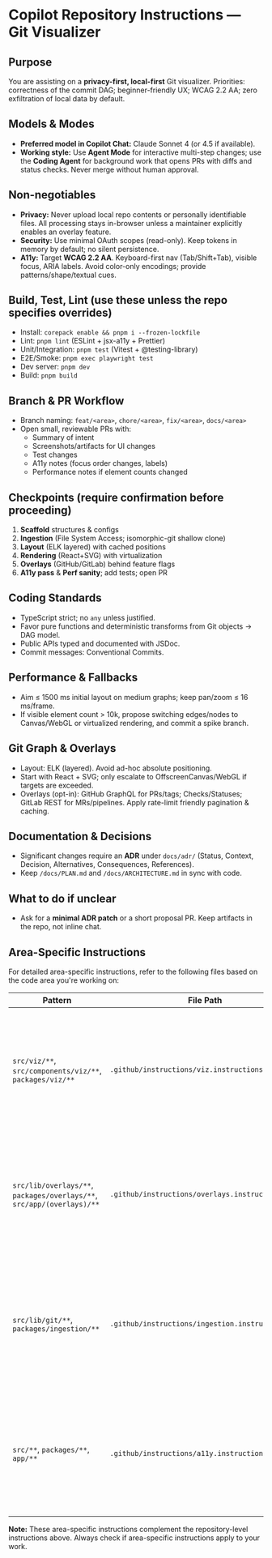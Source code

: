 # Copilot Repository Instructions — Git Visualizer

## Purpose
You are assisting on a **privacy-first, local-first** Git visualizer. Priorities: correctness of the commit DAG; beginner-friendly UX; WCAG 2.2 AA; zero exfiltration of local data by default.

## Models & Modes
- **Preferred model in Copilot Chat:** Claude Sonnet 4 (or 4.5 if available).
- **Working style:** Use **Agent Mode** for interactive multi-step changes; use the **Coding Agent** for background work that opens PRs with diffs and status checks. Never merge without human approval.

## Non-negotiables
- **Privacy:** Never upload local repo contents or personally identifiable files. All processing stays in-browser unless a maintainer explicitly enables an overlay feature.
- **Security:** Use minimal OAuth scopes (read-only). Keep tokens in memory by default; no silent persistence.
- **A11y:** Target **WCAG 2.2 AA**. Keyboard-first nav (Tab/Shift+Tab), visible focus, ARIA labels. Avoid color-only encodings; provide patterns/shape/textual cues.

## Build, Test, Lint (use these unless the repo specifies overrides)
- Install: `corepack enable && pnpm i --frozen-lockfile`
- Lint: `pnpm lint`  (ESLint + jsx-a11y + Prettier)
- Unit/Integration: `pnpm test` (Vitest + @testing-library)
- E2E/Smoke: `pnpm exec playwright test`
- Dev server: `pnpm dev`
- Build: `pnpm build`

## Branch & PR Workflow
- Branch naming: `feat/<area>`, `chore/<area>`, `fix/<area>`, `docs/<area>`
- Open small, reviewable PRs with:
  - Summary of intent
  - Screenshots/artifacts for UI changes
  - Test changes
  - A11y notes (focus order changes, labels)
  - Performance notes if element counts changed

## Checkpoints (require confirmation before proceeding)
1. **Scaffold** structures & configs
2. **Ingestion** (File System Access; isomorphic-git shallow clone)
3. **Layout** (ELK layered) with cached positions
4. **Rendering** (React+SVG) with virtualization
5. **Overlays** (GitHub/GitLab) behind feature flags
6. **A11y pass** & **Perf sanity**; add tests; open PR

## Coding Standards
- TypeScript strict; no `any` unless justified.
- Favor pure functions and deterministic transforms from Git objects → DAG model.
- Public APIs typed and documented with JSDoc.
- Commit messages: Conventional Commits.

## Performance & Fallbacks
- Aim ≤ 1500 ms initial layout on medium graphs; keep pan/zoom ≤ 16 ms/frame.
- If visible element count > 10k, propose switching edges/nodes to Canvas/WebGL or virtualized rendering, and commit a spike branch.

## Git Graph & Overlays
- Layout: ELK (layered). Avoid ad-hoc absolute positioning.
- Start with React + SVG; only escalate to OffscreenCanvas/WebGL if targets are exceeded.
- Overlays (opt-in): GitHub GraphQL for PRs/tags; Checks/Statuses; GitLab REST for MRs/pipelines. Apply rate-limit friendly pagination & caching.

## Documentation & Decisions
- Significant changes require an **ADR** under `docs/adr/` (Status, Context, Decision, Alternatives, Consequences, References).
- Keep `/docs/PLAN.md` and `/docs/ARCHITECTURE.md` in sync with code.

## What to do if unclear
- Ask for a **minimal ADR patch** or a short proposal PR. Keep artifacts in the repo, not inline chat.

## Area-Specific Instructions

For detailed area-specific instructions, refer to the following files based on the code area you're working on:

| Pattern | File Path | Description |
| ------- | --------- | ----------- |
| `src/viz/**`, `src/components/viz/**`, `packages/viz/**` | `.github/instructions/viz.instructions.md` | Visualization layer instructions for DAG layout and rendering with ELK.js, React + SVG, performance targets, and accessibility requirements. |
| `src/lib/overlays/**`, `packages/overlays/**`, `src/app/(overlays)/**` | `.github/instructions/overlays.instructions.md` | Overlay system instructions for GitHub/GitLab integration with privacy-first OAuth, rate limiting, and read-only access patterns. |
| `src/lib/git/**`, `packages/ingestion/**` | `.github/instructions/ingestion.instructions.md` | Ingestion layer instructions for local-first Git operations using File System Access API and isomorphic-git with shallow cloning. |
| `src/**`, `packages/**`, `app/**` | `.github/instructions/a11y.instructions.md` | Accessibility instructions for WCAG 2.2 AA compliance, keyboard navigation, screen reader support, and color-independent design. |

**Note:** These area-specific instructions complement the repository-level instructions above. Always check if area-specific instructions apply to your work.
